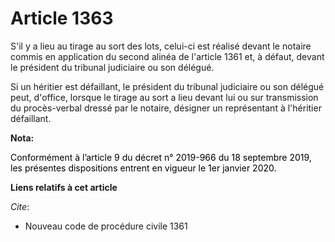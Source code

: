 # Article 1363

S'il y a lieu au tirage au sort des lots, celui-ci est réalisé devant le notaire commis en application du second alinéa de
l'article 1361 et, à défaut, devant le président du tribunal judiciaire ou son délégué.

Si un héritier est défaillant, le président du tribunal judiciaire ou son délégué peut, d'office, lorsque le tirage au sort a
lieu devant lui ou sur transmission du procès-verbal dressé par le notaire, désigner un représentant à l'héritier défaillant.

**Nota:**

<font color="black">Conformément à l’article 9 du décret n° 2019-966 du 18 septembre 2019, les présentes dispositions entrent
en vigueur le 1er janvier 2020.</font>

**Liens relatifs à cet article**

_Cite_:

  - Nouveau code de procédure civile 1361
